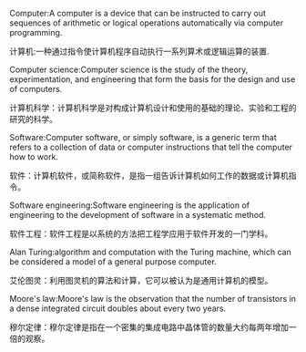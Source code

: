 Computer:A computer is a device that can be instructed to carry out sequences of arithmetic or logical operations automatically via computer programming.

计算机:一种通过指令使计算机程序自动执行一系列算术或逻辑运算的装置. 

Computer science:Computer science is the study of the theory, experimentation, and engineering that form the basis for the design and use of computers. 

计算机科学：计算机科学是对构成计算机设计和使用的基础的理论、实验和工程的研究的科学。 

Software:Computer software, or simply software, is a generic term that refers to a collection of data or computer instructions that tell the computer how to work.

软件：计算机软件，或简称软件，是指一组告诉计算机如何工作的数据或计算机指令。 

Software engineering:Software engineering is the application of engineering to the development of software in a systematic method. 

软件工程：软件工程是以系统的方法把工程学应用于软件开发的一门学科。

Alan Turing:algorithm and computation with the Turing machine, which can be considered a model of a general purpose computer. 

艾伦图灵：利用图灵机的算法和计算，它可以被认为是通用计算机的模型。

Moore's law:Moore's law is the observation that the number of transistors in a dense integrated circuit doubles about every two years.

穆尔定律：穆尔定律是指在一个密集的集成电路中晶体管的数量大约每两年增加一倍的观察。